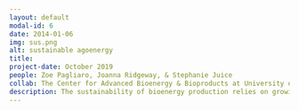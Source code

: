 ```yaml
---
layout: default
modal-id: 6
date: 2014-01-06
img: sus.png
alt: sustainable agoenergy
title: 
project-date: October 2019
people: Zoe Pagliaro, Joanna Ridgeway, & Stephanie Juice
collab: The Center for Advanced Bioenergy & Bioproducts at University of Illinois
description: The sustainability of bioenergy production relies on growing feedstocks that retain nutrients and enhance soil carbon. We use an integrated model-experiment approach to refine our predictive understanding of how plant-microbial interactions impact soil C and N cycling in bioenergy systems. Recently, we released our new model FUN-BioCROP which is the first bioenergy ecosystem model to simulate explicit microbes and their interactions with plants in the rhizosphere. We continue to refine the model across three fronts: 1) using experiments to parameterize microbial traits, 2) develop an independent microbial-explicit N cycle, and 3) examine model predictions of global change responses. 
---
```



